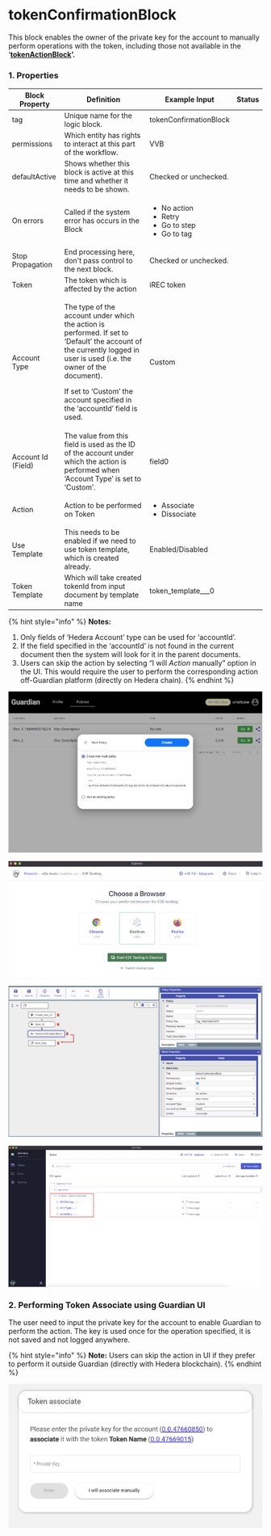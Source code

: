 # tokenConfirmationBlock

This block enables the owner of the private key for the account to manually perform operations with the token, including those not available in the ‘[**tokenActionBlock**](tokenactionblock.md)**’.**

### **1. Properties**

| Block Property     | Definition                                                                                                                                                                                                                                                     | Example Input                                                                  | Status |
| ------------------ | -------------------------------------------------------------------------------------------------------------------------------------------------------------------------------------------------------------------------------------------------------------- | ------------------------------------------------------------------------------ | ------ |
| tag                | Unique name for the logic block.                                                                                                                                                                                                                               | tokenConfirmationBlock                                                         |        |
| permissions        | Which entity has rights to interact at this part of the workflow.                                                                                                                                                                                              | VVB                                                                            |        |
| defaultActive      | Shows whether this block is active at this time and whether it needs to be shown.                                                                                                                                                                              | Checked or unchecked.                                                          |        |
| On errors          | Called if the system error has occurs in the Block                                                                                                                                                                                                             | <ul><li>No action</li><li>Retry</li><li>Go to step</li><li>Go to tag</li></ul> |        |
| Stop Propagation   | End processing here, don't pass control to the next block.                                                                                                                                                                                                     | Checked or unchecked.                                                          |        |
| Token              | The token which is affected by the action                                                                                                                                                                                                                      | iREC token                                                                     |        |
| Account Type       | <p>The type of the account under which the action is performed. If set to ‘Default’ the account of the currently logged in user is used (i.e. the owner of the document).</p><p>If set to ‘Custom’ the account specified in the ‘accountId’ field is used.</p> | Custom                                                                         |        |
| Account Id (Field) | The value from this field is used as the ID of the account under which the action is performed when ‘Account Type’ is set to ‘Custom’.                                                                                                                         | field0                                                                         |        |
| Action             | Action to be performed on Token                                                                                                                                                                                                                                | <ul><li>Associate</li><li>Dissociate</li></ul>                                 |        |
| Use Template       | This needs to be enabled if we need to use token template, which is created already.                                                                                                                                                                           | Enabled/Disabled                                                               |        |
| Token Template     | Which will take created tokenId from input document by template name                                                                                                                                                                                           | token\_template_\__0                                                           |        |



{% hint style="info" %}
**Notes:**

1. Only fields of ‘Hedera Account’ type can be used for ‘accountId’.
2. If the field specified in the ‘accountId’ is not found in the current document then the system will look for it in the parent documents.
3. Users can skip the action by selecting “I will _Action_ manually” option in the UI. This would require the user to perform the corresponding action off-Guardian platform (directly on Hedera chain).
{% endhint %}

![Block Properties](<../.gitbook/assets/image (6).png>)

![JSON View of the Block](<../.gitbook/assets/image (9).png>)

![Configuring tokenConfirmationBlock](<../.gitbook/assets/image (1) (3) (1).png>)

![Creating Event to move to next step](<../.gitbook/assets/image (8).png>)

### 2. Performing Token Associate using Guardian UI

The user need to input the private key for the account to enable Guardian to perform the action. The key is used once for the operation specified, it is not saved and not logged anywhere.

{% hint style="info" %}
**Note:** Users can skip the action in UI if they prefer to perform it outside Guardian (directly with Hedera blockchain).
{% endhint %}

![](<../.gitbook/assets/image (17) (2).png>)
